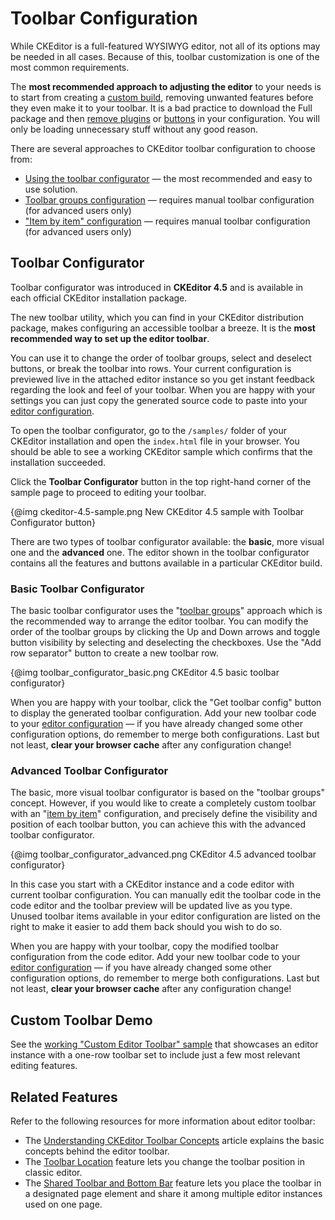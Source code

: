 <!--
Copyright (c) 2003-2016, CKSource - Frederico Knabben. All rights reserved.
For licensing, see LICENSE.md.
-->

# Toolbar Configuration

While CKEditor is a full-featured WYSIWYG editor, not all of its options
may be needed in all cases. Because of this, toolbar customization is
one of the most common requirements.

<div class="tip">
	The <strong>most recommended approach to adjusting the editor</strong> to your needs is to start from creating a
	<a href="http://ckeditor.com/builder">custom build</a>, removing unwanted features before they even
	make it to your toolbar. It is a bad practice to download the Full package and then 
	<a href="#!/api/CKEDITOR.config-cfg-removePlugins">remove plugins</a> or
	<a href="#!/api/CKEDITOR.config-cfg-removeButtons">buttons</a> in your configuration.
	You will only be loading unnecessary stuff without any good reason.
</div>

There are several approaches to CKEditor toolbar configuration to choose from:

 * [Using the toolbar configurator](#!/guide/dev_toolbar-section-toolbar-configurator) &mdash; the most recommended and easy to use solution.
 * [Toolbar groups configuration](#!/guide/dev_toolbarconcepts-section-toolbar-groups-configuration) &mdash; requires manual toolbar configuration (for advanced users only)
 * ["Item by item" configuration](#!/guide/dev_toolbarconcepts-section-%22item-by-item%22-configuration) &mdash; requires manual toolbar configuration (for advanced users only)

## Toolbar Configurator

<p class="requirements">
	Toolbar configurator was introduced in <strong>CKEditor 4.5</strong> and is available in each official CKEditor installation package. 
</p>

The new toolbar utility, which you can find in your CKEditor distribution package, makes configuring an accessible toolbar a breeze.
It is the **most recommended way to set up the editor toolbar**.

You can use it to change the order of toolbar groups, select and deselect buttons, or break the toolbar into rows. Your current configuration is previewed live in the attached editor instance so you get instant feedback regarding the look and feel of your toolbar. When you are happy with your settings you can just copy the generated source code to paste into your [editor configuration](#!/guide/dev_configuration).

To open the toolbar configurator, go to the `/samples/` folder of your CKEditor installation and open the `index.html` file in your browser. You should be able to see a working CKEditor sample which confirms that the installation succeeded.

Click the **Toolbar Configurator** button in the top right-hand corner of the sample page to proceed to editing your toolbar.

{@img ckeditor-4.5-sample.png New CKEditor 4.5 sample with Toolbar Configurator button}

There are two types of toolbar configurator available: the **basic**, more visual one and the **advanced** one. The editor shown in the toolbar configurator contains all the features and buttons available in a particular CKEditor build.

### Basic Toolbar Configurator

The basic toolbar configurator uses the "[toolbar groups](#!/guide/dev_toolbar-section-toolbar-groups-configuration)" approach which is the recommended way to arrange the editor toolbar. You can modify the order of the toolbar groups by clicking the Up and Down arrows and toggle button visibility by selecting and deselecting the checkboxes. Use the "Add row separator" button to create a new toolbar row.

{@img toolbar_configurator_basic.png CKEditor 4.5 basic toolbar configurator}

When you are happy with your toolbar, click the "Get toolbar config" button to display the generated toolbar configuration. Add your new toolbar code to your [editor configuration](#!/guide/dev_configuration) &mdash; if you have already changed some other configuration options, do remember to merge both configurations. Last but not least, **clear your browser cache** after any configuration change!

### Advanced Toolbar Configurator

The basic, more visual toolbar configurator is based on the "toolbar groups" concept. However, if you would like to create a completely custom toolbar with an "[item by item](#!/guide/dev_toolbar-section-%22item-by-item%22-configuration)" configuration, and precisely define the visibility and position of each toolbar button, you can achieve this with the advanced toolbar configurator.

{@img toolbar_configurator_advanced.png CKEditor 4.5 advanced toolbar configurator}

In this case you start with a CKEditor instance and a code editor with current toolbar configuration. You can manually edit the toolbar code in the code editor and the toolbar preview will be updated live as you type. Unused toolbar items available in your editor configuration are listed on the right to make it easier to add them back should you wish to do so.

When you are happy with your toolbar, copy the modified toolbar configuration from the code editor. Add your new toolbar code to your [editor configuration](#!/guide/dev_configuration) &mdash; if you have already changed some other configuration options, do remember to merge both configurations. Last but not least, **clear your browser cache** after any configuration change!

## Custom Toolbar Demo 

See the [working "Custom Editor Toolbar" sample](http://sdk.ckeditor.com/samples/toolbar.html) that showcases an editor instance with a one-row toolbar set to include just a few most relevant editing features.

## Related Features

Refer to the following resources for more information about editor toolbar:

 * The [Understanding CKEditor Toolbar Concepts](#!/guide/dev_toolbarconcepts) article explains the basic concepts behind the editor toolbar.
 * The [Toolbar Location](#!/guide/dev_toolbarlocation) feature lets you change the toolbar position in classic editor.
 * The [Shared Toolbar and Bottom Bar](#!/guide/dev_sharedspace) feature lets you place the toolbar in a designated page element and share it among multiple editor instances used on one page.
